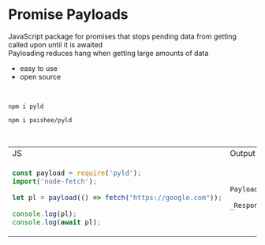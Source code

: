 # Promise Payloads
JavaScript package for promises that stops pending data from getting called upon until it is awaited<br>
Payloading reduces hang when getting large amounts of data

- easy to use
- open source

<br>

```console
npm i pyld
```
```console
npm i paishee/pyld
```

<br>

<table>
<tr>
<td>JS</td><td>Output</td>
</tr>
<tr>
<td>
  
```js
const payload = require('pyld');
import('node-fetch');

let pl = payload(() => fetch("https://google.com"));

console.log(pl);
console.log(await pl);
```

</td>

<td>

```js
Payload <pending>        

_Response { ... }
```
  
</td>

</tr>
</table>
